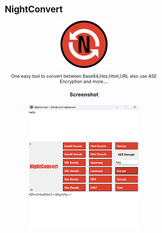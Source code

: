 # NightConvert

<p align="center">
  <img src="https://github.com/inightsword/NightConvert/blob/main/Icons/NightConvert.png" width="150" >
</p>
<p align="center">
One easy tool to convert between Base64,Hex,Html,URL also use ASE Encryption and more....
</p>
<h3 align="center">Screenshot<h3>
<p align="center">
  <img src="https://github.com/inightsword/NightConvert/blob/main/Icons/ScreenShot.png" width="350" >
</p>
